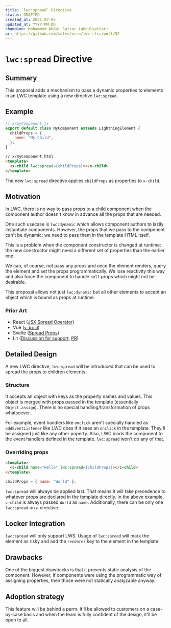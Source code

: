 ```yaml
---
title: `lwc:spread` Directive
status: DRAFTED
created_at: 2021-07-05
updated_at: YYYY-MM-DD
champion: Mohammed Abdul Sattar (abdulsattar)
pr: https://github.com/salesforce/lwc-rfcs/pull/52
---
```


# `lwc:spread` Directive

## Summary

This proposal adds a mechanism to pass a dynamic properties to elements in
an LWC template using a new directive `lwc:spread`.

## Example

```js
// x/myComponent.js
export default class MyComponent extends LightningElement {
  childProps = {
    name: "My Child",
  };
}
```

```html
// x/myComponent.html
<template>
  <x-child lwc:spread={childProps}></x-child>
</template>
```

The new `lwc:spread` directive applies `childProps` as properties to `x-child`.

## Motivation

In LWC, there is no way to pass props to a child component when the component author
doesn't know in advance all the props that are needed.

One such usecase is `lwc:dynamic` which allows component authors to lazily instantiate components. However,
the props that we pass to the component can't be dynamic: we need to pass them in the template HTML itself.

This is a problem when the component constructor is changed at runtime: the new constructor
might need a different set of properties than the earlier one.

We can, of course, not pass any props and once the element renders, query the
element and set the props programmatically. We lose reactivity this way and also force
the component to handle `null` props which might not be desirable.

This proposal allows not just `lwc:dynamic` but all other elements to accept an object which is bound as props
at runtime.

### Prior Art

- React ([JSX Spread Operator](https://reactjs.org/docs/jsx-in-depth.html#spread-attributes))
- Vue ([`v-bind`](https://v3.vuejs.org/api/directives.html#v-bind))
- Svelte ([Spread Props](https://svelte.dev/tutorial/spread-props))
- Lit ([Discussion for support](https://github.com/lit/lit/issues/923), [PR](https://github.com/lit/lit/pull/1960))

## Detailed Design

A new LWC directive, `lwc:spread` will be introduced that can be used to spread the props to children elements.

### Structure

It accepts an object with keys as the property names and values. This object is merged with props passed in the template (essentially `Object.assign`). There is no special handling/transformation
of props whatsoever.

For example, event handlers like `onclick` aren't specially handled as `addEventListener` like LWC does if it sees an `onclick` in the template. They'll be assigned just like any other poperty. Also, LWC binds the component to the event handlers defined in the template. `lwc:spread` won't do any of that.

### Overriding props

```html
<template>
  <c-child name="Hello" lwc:spread={childProps}></c-child>
</template>
```

```js
childProps = { name: "World" };
```

`lwc:spread` will always be applied last. That means it will take precedence to whatever props are declared in the
template directly. In the above example, `c-child` is always passed `World` as `name`. Additionally, there can be only one `lwc:spread` on a directive.

## Locker Integration

`lwc:spread` will only support LWS. Usage of `lwc:spread` will mark the element as risky and add the `renderer` key to the element
in the template.

## Drawbacks

One of the biggest drawbacks is that it prevents static analysis of the component. However, if components were using the
programmatic way of assigning properties, then those were not statically analyzable anyway.

## Adoption strategy

This feature will be behind a perm. It'll be allowed to customers on a case-by-case basis and when the team is fully confident
of the design, it'll be open to all.
